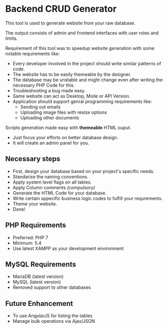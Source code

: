 # Backend CRUD Generator

This tool is used to generate website from your raw database.

The output consists of admin and frontend interfaces with user roles and limits.

Requirement of this tool was to speedup website generation with some notable requirements like:

 * Every developer involved in the project should write similar patterns of code.
 * The website has to be easily themeable by the designer.
 * The database may be unstable and might change even after writing the necessary PHP Code for this.
 * Troubleshooting a bug made easy.
 * Same website can act as Desktop, Moile or API Version.
 * Application should support genral programming requirements like:
   - Sending out emails
   - Uploading image files with resize options
   - Uploading other documents

Scripts generation made easy with __themeable__ HTML ouput.

 * Just focus your efforts on better database design.
 * It will create an admin panel for you.


## Necessary steps

 * First, design your database based on your project's specific needs.
 * Standarise the naming conventions.
 * Apply system level flags on all tables.
 * Apply Column comments *(compulsory)*
 * Generate the HTML Code for your database.
 * Write certain sppecific business logic codes to fulfill your requrements.
 * Theme your website.
 * Done!


## PHP Requirements
 * Preferred: PHP 7
 * Minimum: 5.4
 * Use latest XAMPP as your development environment


## MySQL Requirements
 * MariaDB (latest version)
 * MySQL (latest version)
 * Removed support to other databases


## Future Enhancement
 * To use AngularJS for listing the tables
 * Manage bulk operations via Ajax/JSON